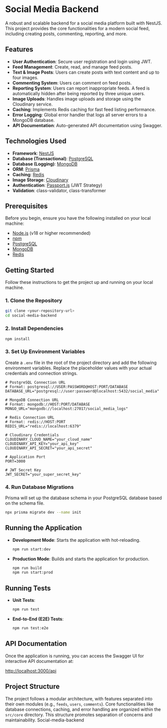 # Social Media Backend

A robust and scalable backend for a social media platform built with NestJS. This project provides the core functionalities for a modern social feed, including creating posts, commenting, reporting, and more.

## Features

- **User Authentication**: Secure user registration and login using JWT.
- **Feed Management**: Create, read, and manage feed posts.
- **Text & Image Posts**: Users can create posts with text content and up to four images.
- **Commenting System**: Users can comment on feed posts.
- **Reporting System**: Users can report inappropriate feeds. A feed is automatically hidden after being reported by three unique users.
- **Image Uploads**: Handles image uploads and storage using the Cloudinary service.
- **Caching**: Implements Redis caching for fast feed listing performance.
- **Error Logging**: Global error handler that logs all server errors to a MongoDB database.
- **API Documentation**: Auto-generated API documentation using Swagger.

## Technologies Used

- **Framework**: [NestJS](https://nestjs.com/)
- **Database (Transactional)**: [PostgreSQL](https://www.postgresql.org/)
- **Database (Logging)**: [MongoDB](https://www.mongodb.com/)
- **ORM**: [Prisma](https://www.prisma.io/)
- **Caching**: [Redis](https://redis.io/)
- **Image Storage**: [Cloudinary](https://cloudinary.com/)
- **Authentication**: [Passport.js](http://www.passportjs.org/) (JWT Strategy)
- **Validation**: class-validator, class-transformer

## Prerequisites

Before you begin, ensure you have the following installed on your local machine:

- [Node.js](https://nodejs.org/en/) (v18 or higher recommended)
- [npm](https://www.npmjs.com/)
- [PostgreSQL](https://www.postgresql.org/download/)
- [MongoDB](https://www.mongodb.com/try/download/community)
- [Redis](https://redis.io/docs/getting-started/installation/)

## Getting Started

Follow these instructions to get the project up and running on your local machine.

### 1. Clone the Repository

```bash
git clone <your-repository-url>
cd social-media-backend
```

### 2. Install Dependencies

```bash
npm install
```

### 3. Set Up Environment Variables

Create a `.env` file in the root of the project directory and add the following environment variables. Replace the placeholder values with your actual credentials and connection strings.

```env
# PostgreSQL Connection URL
# Format: postgresql://USER:PASSWORD@HOST:PORT/DATABASE
DATABASE_URL="postgresql://user:password@localhost:5432/social_media"

# MongoDB Connection URL
# Format: mongodb://HOST:PORT/DATABASE
MONGO_URL="mongodb://localhost:27017/social_media_logs"

# Redis Connection URL
# Format: redis://HOST:PORT
REDIS_URL="redis://localhost:6379"

# Cloudinary Credentials
CLOUDINARY_CLOUD_NAME="your_cloud_name"
CLOUDINARY_API_KEY="your_api_key"
CLOUDINARY_API_SECRET="your_api_secret"

# Application Port
PORT=3000

# JWT Secret Key
JWT_SECRET="your_super_secret_key"
```

### 4. Run Database Migrations

Prisma will set up the database schema in your PostgreSQL database based on the schema file.

```bash
npx prisma migrate dev --name init
```

## Running the Application

- **Development Mode**: Starts the application with hot-reloading.

  ```bash
  npm run start:dev
  ```

- **Production Mode**: Builds and starts the application for production.

  ```bash
  npm run build
  npm run start:prod
  ```

## Running Tests

- **Unit Tests**:

  ```bash
  npm run test
  ```

- **End-to-End (E2E) Tests**:

  ```bash
  npm run test:e2e
  ```

## API Documentation

Once the application is running, you can access the Swagger UI for interactive API documentation at:

[http://localhost:3000/api](http://localhost:3000/api)

## Project Structure

The project follows a modular architecture, with features separated into their own modules (e.g., `feeds`, `users`, `comments`). Core functionalities like database connections, caching, and error handling are organized within the `src/core` directory. This structure promotes separation of concerns and maintainability.
Social-media-backend